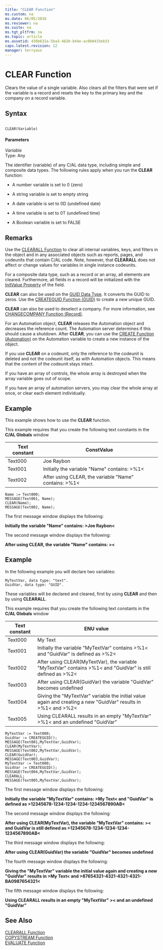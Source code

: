 ```yaml
---
title: "CLEAR Function"
ms.custom: na
ms.date: 06/05/2016
ms.reviewer: na
ms.suite: na
ms.tgt_pltfrm: na
ms.topic: article
ms.assetid: 438b632a-5ba3-4820-b44e-ac0b0433eb33
caps.latest.revision: 12
manager: terryaus
---
```

# CLEAR Function
Clears the value of a single variable. Also clears all the filters that were set if the variable is a record and resets the key to the primary key and the company on a record variable.  
  
## Syntax  
  
```  
  
CLEAR(Variable)  
```  
  
#### Parameters  
 *Variable*  
 Type: Any  
  
 The identifier \(variable\) of any C\/AL data type, including simple and composite data types. The following rules apply when you run the **CLEAR** function:  
  
-   A number variable is set to 0 \(zero\)  
  
-   A string variable is set to empty string  
  
-   A date variable is set to 0D \(undefined date\)  
  
-   A time variable is set to 0T \(undefined time\)  
  
-   A Boolean variable is set to FALSE  
  
## Remarks  
 Use the [CLEARALL Function](CLEARALL-Function.md) to clear all internal variables, keys, and filters in the object and in any associated objects such as reports, pages, and codeunits that contain C\/AL code. Note, however, that **CLEARALL** does not affect or change values for variables in single instance codeunits.  
  
 For a composite data type, such as a record or an array, all elements are cleared. Furthermore, all fields in a record will be initialized with the [InitValue Property](InitValue-Property.md) of the field.  
  
 **CLEAR** can also be used on the [GUID Data Type](GUID-Data-Type.md). It converts the GUID to zeros. Use the [CREATEGUID Function \(GUID\)](CREATEGUID-Function--GUID-.md) to create a new unique GUID.  
  
 **CLEAR** can also be used to deselect a company. For more information, see [CHANGECOMPANY Function \(Record\)](CHANGECOMPANY-Function--Record-.md).  
  
 For an Automation object, **CLEAR** releases the Automation object and decreases the reference count. The Automation server determines if this should cause a shutdown. After **CLEAR**, you can use the [CREATE Function \(Automation\)](CREATE-Function--Automation-.md) on the Automation variable to create a new instance of the object.  
  
 If you use **CLEAR** on a codeunit, only the reference to the codeunit is deleted and not the codeunit itself, as with Automation objects. This means that the content of the codeunit stays intact.  
  
 If you have an array of controls, the whole array is destroyed when the array variable goes out of scope.  
  
 If you have an array of automation servers, you may clear the whole array at once, or clear each element individually.  
  
## Example  
 This example shows how to use the **CLEAR** function.  
  
 This example requires that you create the following text constants in the **C\/AL Globals** window  
  
|Text constant|ConstValue|  
|-------------------|----------------|  
|Text000|Joe Raybon|  
|Text001|Initially the variable "Name" contains: \>%1\<|  
|Text002|After using CLEAR, the variable "Name" contains: \>%1\<|  
  
```  
Name := Text000;  
MESSAGE(Text001, Name);  
CLEAR(Name);  
MESSAGE(Text002, Name);  
```  
  
 The first message window displays the following:  
  
 **Initially the variable "Name" contains: \>Joe Raybon\<**  
  
 The second message window displays the following:  
  
 **After using CLEAR, the variable "Name" contains: \>\<**  
  
## Example  
 In the following example you will declare two variables:  
  
```  
MyTextVar, data type: "text".  
GuidVar, data type: "GUID".  
```  
  
 These variables will be declared and cleared, first by using **CLEAR** and then by using **CLEARALL**.  
  
 This example requires that you create the following text constants in the **C\/AL Globals** window  
  
|Text constant|ENU value|  
|-------------------|---------------|  
|Text000|My Text|  
|Text001|Initially the variable "MyTextVar" contains \>%1\< and "GuidVar" is defined as \>%2\<|  
|Text002|After using CLEAR\(MyTextVar\), the variable "MyTextVar" contains \>%1\< and "GuidVar" is still defined as \>%2\<|  
|Text003|After using CLEAR\(GuidVar\) the variable "GuidVar" becomes undefined|  
|Text004|Giving the "MyTextVar" variable the initial value again and creating a new "GuidVar" results in \>%1\< and \>%2\<|  
|Text005|Using CLEARALL results in an empty "MyTextVar" \>%1\< and an undefined "GuidVar"|  
  
```  
MyTextVar := Text000;  
GuidVar := CREATEGUID();  
MESSAGE(Text001,MyTextVar,GuidVar);  
CLEAR(MyTextVar);  
MESSAGE(Text002,MyTextVar,GuidVar);  
CLEAR(GuidVar);  
MESSAGE(Text003,GuidVar);  
MyTextVar := Text000;  
GuidVar := CREATEGUID();  
MESSAGE(Text004,MyTextVar,GuidVar);  
CLEARALL;  
MESSAGE(Text005,MyTextVar,GuidVar);  
```  
  
 The first message window displays the following:  
  
 **Initially the variable "MyTextVar" contains: \>My Text\< and "GuidVar" is defined as \>12345678\-1234\-1234\-1234\-1234567890AB\<**  
  
 The second message window displays the following:  
  
 **After using CLEAR\(MyTextVar\), the variable "MyTextVar" contains: \>\< and GuidVar is still defined as \>12345678\-1234\-1234\-1234\-1234567890AB\<**  
  
 The third message window displays the following:  
  
 **After using CLEAR\(GuidVar\) the variable "GuidVar" becomes undefined**  
  
 The fourth message window displays the following:  
  
 **Giving the "MyTextVar" variable the initial value again and creating a new "GuidVar" results in \>My Text\< and \>87654321\-4321\-4321\-4321\-BA0987654321\<**  
  
 The fifth message window displays the following:  
  
 **Using CLEARALL results in an empty "MyTextVar" \>\< and an undefined "GuidVar"**  
  
## See Also  
 [CLEARALL Function](CLEARALL-Function.md)   
 [COPYSTREAM Function](COPYSTREAM-Function.md)   
 [EVALUATE Function](EVALUATE-Function.md)